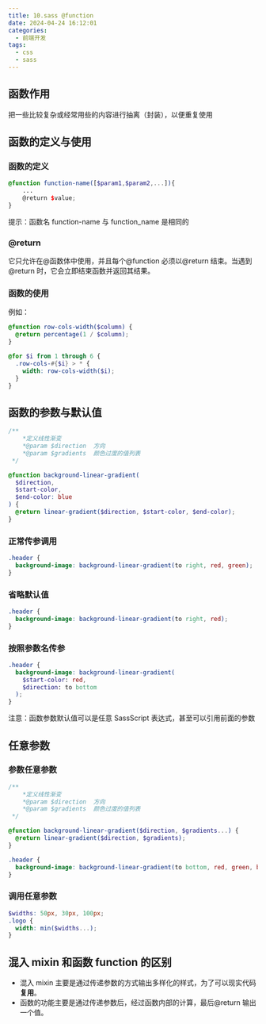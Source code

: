 ```yaml
---
title: 10.sass @function
date: 2024-04-24 16:12:01
categories:
  - 前端开发
tags:
  - css
  - sass
---
```


## 函数作用

把一些比较复杂或经常用些的内容进行抽离（封装），以便重复使用

## 函数的定义与使用

### 函数的定义

```scss
@function function-name([$param1,$param2,...]){
    ...
    @return $value;
}
```

提示：函数名 function-name 与 function_name 是相同的

### @return

它只允许在@函数体中使用，并且每个@function 必须以@return 结束。当遇到@return 时，它会立即结束函数并返回其结果。

### 函数的使用

例如：

```scss
@function row-cols-width($column) {
  @return percentage(1 / $column);
}

@for $i from 1 through 6 {
  .row-cols-#{$i} > * {
    width: row-cols-width($i);
  }
}
```

## 函数的参数与默认值

```scss
/** 
    *定义线性渐变
    *@param $direction  方向
    *@param $gradients  颜色过度的值列表
 */

@function background-linear-gradient(
  $direction,
  $start-color,
  $end-color: blue
) {
  @return linear-gradient($direction, $start-color, $end-color);
}
```

### 正常传参调用

```scss
.header {
  background-image: background-linear-gradient(to right, red, green);
}
```

### 省略默认值

```scss
.header {
  background-image: background-linear-gradient(to right, red);
}
```

### 按照参数名传参

```scss
.header {
  background-image: background-linear-gradient(
    $start-color: red,
    $direction: to bottom
  );
}
```

注意：函数参数默认值可以是任意 SassScript 表达式，甚至可以引用前面的参数

## 任意参数

### 参数任意参数

```scss
/** 
    *定义线性渐变
    *@param $direction  方向
    *@param $gradients  颜色过度的值列表
 */

@function background-linear-gradient($direction, $gradients...) {
  @return linear-gradient($direction, $gradients);
}

.header {
  background-image: background-linear-gradient(to bottom, red, green, blue);
}
```

### 调用任意参数

```scss
$widths: 50px, 30px, 100px;
.logo {
  width: min($widths...);
}
```

## 混入 mixin 和函数 function 的区别

- 混入 mixin 主要是通过传递参数的方式输出多样化的样式，为了可以现实代码**复用**。
- 函数的功能主要是通过传递参数后，经过函数内部的计算，最后@return 输出一个值。
